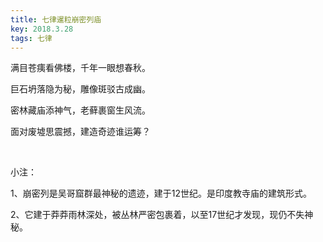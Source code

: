 ```yaml
---
title: 七律暹粒崩密列庙
key: 2018.3.28
tags: 七律
---
```


满目苍痍看佛楼，千年一眼想春秋。

巨石坍落隐为秘，雕像斑驳古成幽。

密林藏庙添神气，老藓裹窗生风流。

面对废墟思震撼，建造奇迹谁运筹？

</br>

小注：

1、崩密列是吴哥窟群最神秘的遗迹，建于12世纪。是印度教寺庙的建筑形式。

2、它建于莽莽雨林深处，被丛林严密包裹着，以至17世纪才发现，现仍不失神秘。

</br>

